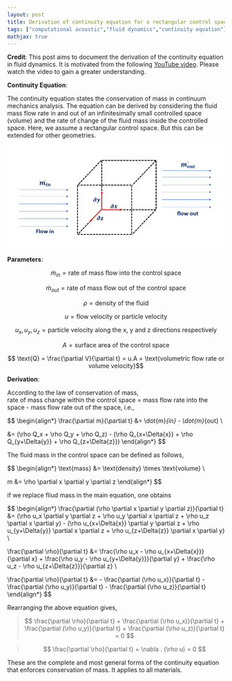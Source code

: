 ```yaml
---
layout: post
title: Derivation of continuity equation for a rectangular control space
tags: ["computational acoustic","fluid dynamics","continuity equation"]
mathjax: true
---
```


**Credit**: This post aims to document the derivation of the continuity equation in fluid dynamics. It is motivated from the following [YouTube video](https://www.youtube.com/watch?v=Ls5HS2MLXpg).  Please watch the video to gain a greater understanding.


**Continuity Equation**: 

The continuity equation states the conservation of mass in continuum mechanics analysis. The equation can be derived by considering the fluid mass flow rate in and out of an infinitesimally small controlled space (volume) and the rate of change of the fluid mass inside the controlled space. Here, we assume a rectangular control space. But this can be extended for other geometries.

![[check](/static/img/blogimg/post1/_post1_img1.PNG)](/static/img/blogimg/post1/_post1_img1.PNG)

**Parameters**:

$$ \dot{m}_{in} = \text{rate of mass flow into the control space} $$

$$ \dot{m}_{out} = \text{rate of mass flow out of the control space} $$

$$ \rho = \text{density of the fluid} $$

$$ u = \text{flow velocity or particle velocity}$$

$$u_x, u_y, u_z = \text{particle velocity along the x, y and z directions respectively}$$

$$ A = \text{surface area of the control space}$$

$$ \text{Q} = \frac{\partial V}{\partial t} = u.A = \text{volumetric flow rate or volume velocity}$$

**Derivation**:

According to the law of conservation of mass,<br/>
rate of mass change within the control space = mass flow rate into the space - mass flow rate out of the space, i.e.,

$$ 
\begin{align*}
\frac{\partial m}{\partial t} &=  \dot{m}_{in} - \dot{m}_{out} \\

&= (\rho Q_x + \rho Q_y + \rho Q_z) - (\rho Q_{x+\Delta{x}} + \rho Q_{y+\Delta{y}} + \rho Q_{z+\Delta{z}})
\end{align*}
$$

The fluid mass in the control space can be defined as follows,

$$ 
\begin{align*}
\text{mass} &= \text{density} \times \text{volume} \\

m &= \rho \partial x \partial y \partial z
\end{align*}
$$

if we replace fliud mass in the main equation, one obtains

$$
\begin{align*}
\frac{\partial (\rho \partial x \partial y \partial z)}{\partial t} &= (\rho u_x \partial y \partial z + \rho u_y \partial x \partial z + \rho u_z \partial x \partial y) - (\rho u_{x+\Delta{x}} \partial y \partial z + \rho u_{y+\Delta{y}} \partial x \partial z + \rho u_{z+\Delta{z}} \partial x \partial y) \\

\frac{\partial  \rho}{\partial t} &= \frac{\rho u_x - \rho u_{x+\Delta{x}}}{\partial x} + \frac{\rho u_y - \rho u_{y+\Delta{y}}}{\partial y} + \frac{\rho u_z - \rho u_{z+\Delta{z}}}{\partial z} \\

\frac{\partial  \rho}{\partial t} &= - \frac{\partial (\rho u_x)}{\partial t} - \frac{\partial (\rho u_y)}{\partial t} - \frac{\partial (\rho u_z)}{\partial t}
\end{align*}
$$

Rearranging the above equation gives,

> $$ \frac{\partial  \rho}{\partial t} + \frac{\partial (\rho u_x)}{\partial t} + \frac{\partial (\rho u_y)}{\partial t} + \frac{\partial (\rho u_z)}{\partial t} = 0 $$

> $$ \frac{\partial  \rho}{\partial t} + \nabla . (\rho u) = 0 $$ 

These are the complete and most general forms of the continuity equation that enforces conservation of mass. It applies to all materials.

